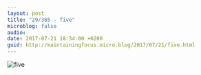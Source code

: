 ```yaml
---
layout: post
title: "29/365 - five"
microblog: false
audio: 
date: 2017-07-21 18:34:00 +0200
guid: http://maintainingfocus.micro.blog/2017/07/21/five.html
---
```

![five](https://f000.backblazeb2.com/file/Roel-Share/five.jpg)
